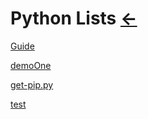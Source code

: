 # Python Lists [←](../index.md)

[Guide](Guide.md)

[demoOne](demoOne/index.md)

[get-pip.py](https://raw.githubusercontent.com/AmbroseRen/test/master/Data/Python/get-pip.py)

[test](https://raw.githubusercontent.com/AmbroseRen/test/master/Data/Python/test.py)
